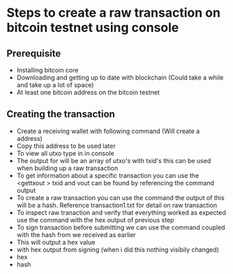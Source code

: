 # Steps to create a raw transaction on bitcoin testnet using console
## Prerequisite 

- Installing bitcoin core 
- Downloading and getting up to date with blockchain (Could take a while and take up a lot of space)
- At least one bitcoin address on the bitcoin testnet



## Creating the transaction

- Create a receiving wallet with following command <getnewaddress MyReceivingWallet> (Will create a address) 
- Copy this address to be used later 
- To view all utxo type in <listunspent> in console 
- The output for <listunspent> will be an array of utxo's with txid's this can be used when building up a raw transaction
- To get information about a specific transaction you can use the <gettxout <TXID> <VOUT>> txid and vout can be found by referencing the <listunspent> command output
- To create a raw transaction you can use the <createrawtransaction> command the output of this will be a hash. Reference transaction1.txt for detail on raw transaction
- To inspect raw tranaction and verify that everything worked as expected use the <decoderawtransaction> command with the hex output of previous step
- To sign transaction before submitting we can use the <signsignrawtransactionwithwallet> command coupled with the hash from <createrawtransaction> we received as earlier 
- This will output a hex value
- <decoderawtransaction> with hex output from signing (when i did this nothing visibily changed)
- <sendrawtransaction> hex 
- <gettransaction> hash